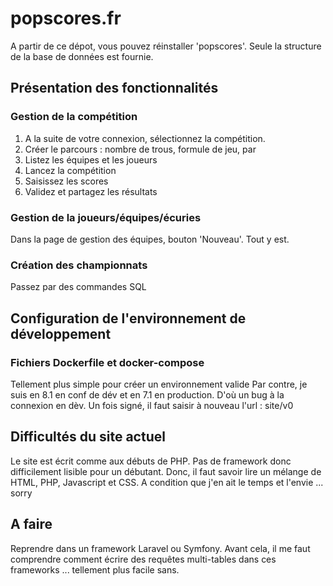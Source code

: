 # popscores.fr
A partir de ce dépot, vous pouvez réinstaller 'popscores'.
Seule la structure de la base de données est fournie.
## Présentation des fonctionnalités
### Gestion de la compétition
1. A la suite de votre connexion, sélectionnez la compétition. 
2. Créer le parcours : nombre de trous, formule de jeu, par
3. Listez les équipes et les joueurs
4. Lancez la compétition
5. Saisissez les scores
6. Validez et partagez les résultats  
### Gestion de la joueurs/équipes/écuries
Dans la page de gestion des équipes, bouton 'Nouveau'. 
Tout y est.
### Création des championnats
Passez par des commandes SQL
## Configuration de l'environnement de développement
### Fichiers Dockerfile et docker-compose
Tellement plus simple pour créer un environnement valide 
Par contre, je suis en 8.1 en conf de dév et en 7.1 en production. 
D'où un bug à la connexion en dèv. Un fois signé, il faut saisir à nouveau l'url : site/v0 
## Difficultés du site actuel
Le site est écrit comme aux débuts de PHP.
Pas de framework donc difficilement lisible pour un débutant. 
Donc, il faut savoir lire un mélange de HTML, PHP, Javascript et CSS.
A condition que j'en ait le temps et l'envie ... sorry
## A faire
Reprendre dans un framework Laravel ou Symfony. 
Avant cela, il me faut comprendre comment écrire des requêtes multi-tables dans ces frameworks ... tellement plus facile sans.  